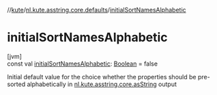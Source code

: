 //[kute](../../index.md)/[nl.kute.asstring.core.defaults](index.md)/[initialSortNamesAlphabetic](initial-sort-names-alphabetic.md)

# initialSortNamesAlphabetic

[jvm]\
const val [initialSortNamesAlphabetic](initial-sort-names-alphabetic.md): [Boolean](https://kotlinlang.org/api/latest/jvm/stdlib/kotlin/-boolean/index.html) = false

Initial default value for the choice whether the properties should be pre-sorted alphabetically in  [nl.kute.asstring.core.asString](../nl.kute.asstring.core/as-string.md) output
